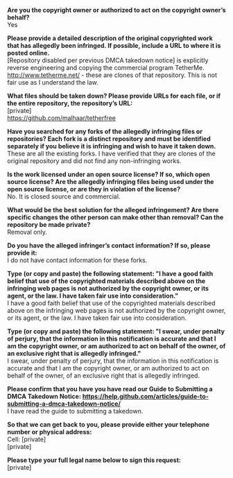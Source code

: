 **Are you the copyright owner or authorized to act on the copyright owner’s behalf?**   
Yes

**Please provide a detailed description of the original copyrighted work that has allegedly been infringed. If possible, include a URL to where it is posted online.**   
[Repository disabled per previous DMCA takedown notice] is explicitly reverse engineering and copying the commercial program TetherMe. http://www.tetherme.net/ - these are clones of that repository. This is not fair use as I understand the law.

**What files should be taken down? Please provide URLs for each file, or if the entire repository, the repository’s URL:**   
[private]   
https://github.com/malhaar/tetherfree

**Have you searched for any forks of the allegedly infringing files or repositories? Each fork is a distinct repository and must be identified separately if you believe it is infringing and wish to have it taken down.**   
These are all the existing forks. I have verified that they are clones of the original repository and did not find any non-infringing works.

**Is the work licensed under an open source license? If so, which open source license? Are the allegedly infringing files being used under the open source license, or are they in violation of the license?**   
No. It is closed source and commercial.

**What would be the best solution for the alleged infringement? Are there specific changes the other person can make other than removal? Can the repository be made private?**   
Removal only.

**Do you have the alleged infringer’s contact information? If so, please provide it:**   
I do not have contact information for these forks.

**Type (or copy and paste) the following statement: "I have a good faith belief that use of the copyrighted materials described above on the infringing web pages is not authorized by the copyright owner, or its agent, or the law. I have taken fair use into consideration."**   
I have a good faith belief that use of the copyrighted materials described above on the infringing web pages is not authorized by the copyright owner, or its agent, or the law. I have taken fair use into consideration.

**Type (or copy and paste) the following statement: "I swear, under penalty of perjury, that the information in this notification is accurate and that I am the copyright owner, or am authorized to act on behalf of the owner, of an exclusive right that is allegedly infringed."**   
I swear, under penalty of perjury, that the information in this notification is accurate and that I am the copyright owner, or am authorized to act on behalf of the owner, of an exclusive right that is allegedly infringed.

**Please confirm that you have you have read our Guide to Submitting a DMCA Takedown Notice: https://help.github.com/articles/guide-to-submitting-a-dmca-takedown-notice/**   
I have read the guide to submitting a takedown.

**So that we can get back to you, please provide either your telephone number or physical address:**   
Cell: [private]   
[private]

**Please type your full legal name below to sign this request:**   
[private]
